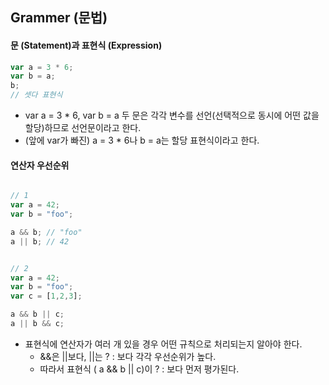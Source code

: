 ## Grammer (문법)

#### 문 (Statement)과 표현식 (Expression)

```Javascript
var a = 3 * 6;
var b = a;
b;
// 셋다 표현식
```

- var a = 3 \* 6, var b = a 두 문은 각각 변수를 선언(선택적으로 동시에 어떤 값을 할당)하므로 선언문이라고 한다.
- (앞에 var가 빠진) a = 3 \* 6나 b = a는 할당 표현식이라고 한다.

#### 연산자 우선순위

```Javascript

// 1
var a = 42;
var b = "foo";

a && b; // "foo"
a || b; // 42


// 2
var a = 42;
var b = "foo";
var c = [1,2,3];

a && b || c;
a || b && c;
```

- 표현식에 연산자가 여러 개 있을 경우 어떤 규칙으로 처리되는지 알아야 한다.
  - &&은 ||보다, ||는 ? : 보다 각각 우선순위가 높다.
  - 따라서 표현식 ( a && b || c)이 ? : 보다 먼저 평가된다.
